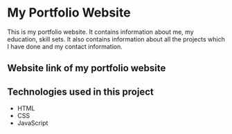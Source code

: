 # My Portfolio Website

This is my portfolio website. It contains information about me, my education, skill sets. It also contains information about all the projects which I have done and my contact information.

## Website link of my portfolio website



## Technologies used in this project

- HTML
- CSS
- JavaScript

